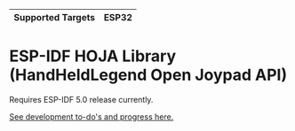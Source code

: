 | Supported Targets | ESP32 |
| ----------------- | ----- |

# ESP-IDF HOJA Library (HandHeldLegend Open Joypad API)

Requires ESP-IDF 5.0 release currently. 

[See development to-do's and progress here.](https://trello.com/b/U32NllkE/hoja-development-board)
